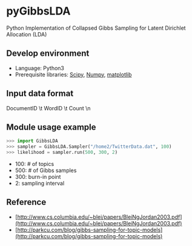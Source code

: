 # pyGibbsLDA
Python Implementation of Collapsed Gibbs Sampling for Latent Dirichlet Allocation (LDA)

## Develop environment
* Language: Python3
* Prerequisite libraries: [Scipy](http://scipy.org), [Numpy](http://numpy.org), [matplotlib](http://matplotlib.org)

## Input data format
DocumentID \t WordID \t Count \n

## Module usage example
```python
>>> import GibbsLDA
>>> sampler = GibbsLDA.Sampler("/home2/TwitterData.dat", 100)
>>> likelihood = sampler.run(500, 300, 2)
```
* 100: # of topics
* 500: # of Gibbs samples
* 300: burn-in point
* 2: sampling interval

## Reference
* [http://www.cs.columbia.edu/~blei/papers/BleiNgJordan2003.pdf](http://www.cs.columbia.edu/~blei/papers/BleiNgJordan2003.pdf)
* [http://parkcu.com/blog/gibbs-sampling-for-topic-models](http://parkcu.com/blog/gibbs-sampling-for-topic-models)